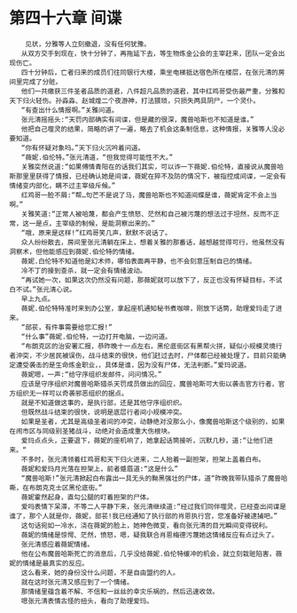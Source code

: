 # 第四十六章 间谍
        见状，分雅等人立刻撤退，没有任何犹豫。
       从双方交手到现在，快十分钟了，再拖延下去，等生物炼金公会的主宰赶来，团队一定会出现伤亡。
       四十分钟后，亡者归来的成员们往同银行大楼，乘坐电梯抵达宿色所在楼层，在张元清的房间里完成了分赃。
       他们一共缴获三件圣者品质的道君，八件超凡品质的道君，其中红鸡哥受伤最严重，分雅和天下归火轻伤。孙淼淼、赵城煌二个夜游神，打法猥琐，只损失两具阴尸，一个灵仆。
       “有查出什么情报啊。”关雅问道。
       张元清摇摇头:“天罚内部确实有间谍，但是藏的很深，魔兽哈斯也不知道是谁。”
       他把自己噬灵的结果，简略的讲了一遍，略去了机会这条制信息，这种情报，关雅等人没必要知道。
       “你有怀疑对象吗。”天下归火沉吟着问道。
       “薇妮.伯伦特。”张元清道，“但我觉得可能性不大。”
       关雅突然说道:“如果傅情青阳在的话我们其实，可以诈一下薇妮.伯伦特，直接说从魔兽哈斯那里里获得了情报，已经确认她是间谍，薇妮在猝不及防的情况下，被指控成间谍，一定会有情绪变内部化，瞒不过主宰级斥候。”
       红鸡哥一脸不屑:“帮…句芒不是说了马，魔兽哈斯也不知道间蝶是谁，薇妮肯定不会上当啊。”
       关雅笑道:“正常人被哈蔑，都会产生愤怒、茫然和自己被污蔑的想法过于坦然，反而不正常，这一是点，主宰级的制候，是能洞察出来的。”
       “哦，原来是这样!”红鸡哥笑几声，默默不说话了。
       众人纷纷散去，房间里张元清躺在床上，想着关雅的那番话，越想越觉得可行，他虽然没有洞察术，但他能感应到薇妮.伯伦特的情绪。
       薇妮.白伦特不知道他是幻术师，哪怕表面再平静，也不会刻意压制自已的情绪。
       冷不丁的接到查杀，就一定会有情绪波动。
       “再试她一次，如果这次仍然没有问题，那薇妮就可以放下了，反正也没有怀疑目标，不试白不试。”张元清心说。
       早上九点。
       薇妮.伯伦特特准时来到办公室，拿起座机通知秘书煮咖啡，刚放下话筒，助理爱玛走了进来。
       “部苌，有件事需要给您汇报!”
       “什么事”薇妮.伯伦特，一边打开电脑，一边问道。
       “布朗克区的治安署汇报，恭昨晚十一点左右，黑伦底街区有黑帮火拼，疑似小规模灵境行者沖突，不少居民被误伤，战斗结束的很快，他们赶过去时，尸体都已经被处理了，目前只能确定遭受袭击的是生命炼金职业，，具体是谁，因为没有尸体，无法判断。”爱玛说道。
       薇妮嗯，一声:“给守序组织发邮件，问问情况。”
       应该是守序组织对魔兽哈斯猎杀天罚成员做出的回应，魔兽哈斯可大街以袭击官方行者，官方组织无一样可以奇袭邪恶组织的据点。
       就是不知道做这事的，是执行部，还是其他守序组织织。
       但既然战斗结束的很快，说明是底层行者间小规模冲突。
       如果是圣者，尤其是高级圣者间的冲突，动静绝对没那么小，像魔兽哈斯这个级别的，如果在闹市区与同级别圣猪战斗，动绝对会造成重大伤根块。
       爱玛点点头，正要退下，薇妮的座机响了，她拿起话筒接听，沉默几秒，道:“让他们进来。“
       不多时，张元清领着红鸡哥和天下归火进来，二人抬着一副担架，担架上盖着白布。
       薇妮和爱玛月光落在担架上，前者蹙眉道:“这是什么”
       “魔兽哈斯!”张元清掀起白布露出一具无头的黝黑强壮的尸体，道“昨晚我带队猎杀了魔兽哈嘶，在布朗克克士区黑伦底街。”
       薇妮霍然起身，直勾公腿的盯着担架的尸体。
       爱吗表情下呆滞，不等二人平静下来，张元清继续道:“经过我们同伴噬灵，已经查出间谍是谁了，那个人就是你，薇妮，部苌!我已经通知了执行部的肖恩执行宫，您准备好被逮捕吧。”
       这句话宛如一冷水，浇在薇妮的脸上，她神色微变，看向张元清的目光瞬间变得锐利。
       薇妮的情绪是惊愕、茫然，愤怒，嗯，疑我联合肖恩梅德污蔑她这情绪反应有点过头了。
       张元清感应着薇妮情绪。
       他在公布魔兽哈斯死亡的消息后，几乎没给薇妮.伯伦特缓冲的机会，就立刻栽赃陷害，薇妮的情绪是最真实的反应。
       这么看来，她的身份没什么问题，不是自由盟约的人。
       就在这时张元清又感应到了一个情绪。
       那情绪里蕴含着不解、不信和一丝丝的幸灾乐祸的，然后迅速收敛。
       嗯张元清表情古怪的扭头，看向了助理爱玛。